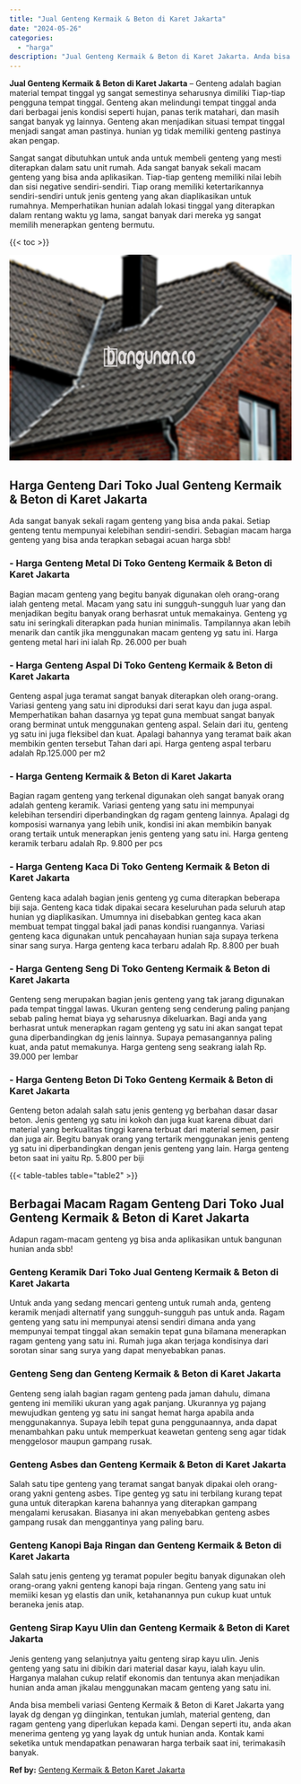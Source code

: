 ```yaml
---
title: "Jual Genteng Kermaik & Beton di Karet Jakarta"
date: "2024-05-26"
categories: 
  - "harga"
description: "Jual Genteng Kermaik & Beton di Karet Jakarta. Anda bisa membeli variasi Genteng Kermaik & Beton di Karet Jakarta yang layak dg dengan yg diinginkan, tentuka..."
---
```


**Jual Genteng Kermaik & Beton di Karet Jakarta** – Genteng adalah bagian material tempat tinggal yg sangat semestinya seharusnya dimiliki Tiap-tiap pengguna tempat tinggal. Genteng akan melindungi tempat tinggal anda dari berbagai jenis kondisi seperti hujan, panas terik matahari, dan masih sangat banyak yg lainnya. Genteng akan menjadikan situasi tempat tinggal menjadi sangat aman pastinya. hunian yg tidak memiliki genteng pastinya akan pengap.

Sangat sangat dibutuhkan untuk anda untuk membeli genteng yang mesti diterapkan dalam satu unit rumah. Ada sangat banyak sekali macam genteng yang bisa anda aplikasikan. Tiap-tiap genteng memiliki nilai lebih dan sisi negative sendiri-sendiri. Tiap orang memiliki ketertarikannya sendiri-sendiri untuk jenis genteng yang akan diaplikasikan untuk rumahnya. Memperhatikan hunian adalah lokasi tinggal yang diterapkan dalam rentang waktu yg lama, sangat banyak dari mereka yg sangat memilih menerapkan genteng bermutu.

{{< toc >}}

![Jual Genteng Kermaik & Beton di Karet Jakarta](/images/genteng-minimalis-murah08.png)

## Harga Genteng Dari Toko Jual Genteng Kermaik & Beton di Karet Jakarta

Ada sangat banyak sekali ragam genteng yang bisa anda pakai. Setiap genteng tentu mempunyai kelebihan sendiri-sendiri. Sebagian macam harga genteng yang bisa anda terapkan sebagai acuan harga sbb!

### \- Harga Genteng Metal Di Toko Genteng Kermaik & Beton di Karet Jakarta

Bagian macam genteng yang begitu banyak digunakan oleh orang-orang ialah genteng metal. Macam yang satu ini sungguh-sungguh luar yang dan menjadikan begitu banyak orang berhasrat untuk memakainya. Genteng yg satu ini seringkali diterapkan pada hunian minimalis. Tampilannya akan lebih menarik dan cantik jika menggunakan macam genteng yg satu ini. Harga genteng metal hari ini ialah Rp. 26.000 per buah

### \- Harga Genteng Aspal Di Toko Genteng Kermaik & Beton di Karet Jakarta

Genteng aspal juga teramat sangat banyak diterapkan oleh orang-orang. Variasi genteng yang satu ini diproduksi dari serat kayu dan juga aspal. Memperhatikan bahan dasarnya yg tepat guna membuat sangat banyak orang berminat untuk menggunakan genteng aspal. Selain dari itu, genteng yg satu ini juga fleksibel dan kuat. Apalagi bahannya yang teramat baik akan membikin genten tersebut Tahan dari api. Harga genteng aspal terbaru adalah Rp.125.000 per m2

### \- Harga Genteng Kermaik & Beton di Karet Jakarta

Bagian ragam genteng yang terkenal digunakan oleh sangat banyak orang adalah genteng keramik. Variasi genteng yang satu ini mempunyai kelebihan tersendiri diperbandingkan dg ragam genteng lainnya. Apalagi dg komposisi warnanya yang lebih unik, kondisi ini akan membikin banyak orang tertaik untuk menerapkan jenis genteng yang satu ini. Harga genteng keramik terbaru adalah Rp. 9.800 per pcs

### \- Harga Genteng Kaca Di Toko Genteng Kermaik & Beton di Karet Jakarta

Genteng kaca adalah bagian jenis genteng yg cuma diterapkan beberapa biji saja. Genteng kaca tidak dipakai secara keseluruhan pada seluruh atap hunian yg diaplikasikan. Umumnya ini disebabkan genteg kaca akan membuat tempat tinggal bakal jadi panas kondisi ruangannya. Variasi genteng kaca digunakan untuk pencahayaan hunian saja supaya terkena sinar sang surya. Harga genteng kaca terbaru adalah Rp. 8.800 per buah

### \- Harga Genteng Seng Di Toko Genteng Kermaik & Beton di Karet Jakarta

Genteng seng merupakan bagian jenis genteng yang tak jarang digunakan pada tempat tinggal lawas. Ukuran genteng seng cenderung paling panjang sebab paling hemat biaya yg seharusnya dikeluarkan. Bagi anda yang berhasrat untuk menerapkan ragam genteng yg satu ini akan sangat tepat guna diperbandingkan dg jenis lainnya. Supaya pemasangannya paling kuat, anda patut memakunya. Harga genteng seng seakrang ialah Rp. 39.000 per lembar

### \- Harga Genteng Beton Di Toko Genteng Kermaik & Beton di Karet Jakarta

Genteng beton adalah salah satu jenis genteng yg berbahan dasar dasar beton. Jenis genteng yg satu ini kokoh dan juga kuat karena dibuat dari material yang berkualitas tinggi karena terbuat dari material semen, pasir dan juga air. Begitu banyak orang yang tertarik menggunakan jenis genteng yg satu ini diperbandingkan dengan jenis genteng yang lain. Harga genteng beton saat ini yaitu Rp. 5.800 per biji

{{< table-tables table="table2" >}}

## Berbagai Macam Ragam Genteng Dari Toko Jual Genteng Kermaik & Beton di Karet Jakarta

Adapun ragam-macam genteng yg bisa anda aplikasikan untuk bangunan hunian anda sbb!

### Genteng Keramik Dari Toko Jual Genteng Kermaik & Beton di Karet Jakarta

Untuk anda yang sedang mencari genteng untuk rumah anda, genteng keramik menjadi alternatif yang sungguh-sungguh pas untuk anda. Ragam genteng yang satu ini mempunyai atensi sendiri dimana anda yang mempunyai tempat tinggal akan semakin tepat guna bilamana menerapkan ragam genteng yang satu ini. Rumah juga akan terjaga kondisinya dari sorotan sinar sang surya yang dapat menyebabkan panas.

### Genteng Seng dan Genteng Kermaik & Beton di Karet Jakarta

Genteng seng ialah bagian ragam genteng pada jaman dahulu, dimana genteng ini memiliki ukuran yang agak panjang. Ukurannya yg pajang mewujudkan genteng yg satu ini sangat hemat harga apabila anda menggunakannya. Supaya lebih tepat guna penggunaannya, anda dapat menambahkan paku untuk memperkuat keawetan genteng seng agar tidak menggelosor maupun gampang rusak.

### Genteng Asbes dan Genteng Kermaik & Beton di Karet Jakarta

Salah satu tipe genteng yang teramat sangat banyak dipakai oleh orang-orang yakni genteng asbes. Tipe genteg yg satu ini terbilang kurang tepat guna untuk diterapkan karena bahannya yang diterapkan gampang mengalami kerusakan. Biasanya ini akan menyebabkan genteng asbes gampang rusak dan menggantinya yang paling baru.

### Genteng Kanopi Baja Ringan dan Genteng Kermaik & Beton di Karet Jakarta

Salah satu jenis genteng yg teramat populer begitu banyak digunakan oleh orang-orang yakni genteng kanopi baja ringan. Genteng yang satu ini memiiki kesan yg elastis dan unik, ketahanannya pun cukup kuat untuk beraneka jenis atap.

### Genteng Sirap Kayu Ulin dan Genteng Kermaik & Beton di Karet Jakarta

Jenis genteng yang selanjutnya yaitu genteng sirap kayu ulin. Jenis genteng yang satu ini dibikin dari material dasar kayu, ialah kayu ulin. Harganya malahan cukup relatif ekonomis dan tentunya akan menjadikan hunian anda aman jikalau menggunakan macam genteng yang satu ini.

Anda bisa membeli variasi Genteng Kermaik & Beton di Karet Jakarta yang layak dg dengan yg diinginkan, tentukan jumlah, material genteng, dan ragam genteng yang diperlukan kepada kami. Dengan seperti itu, anda akan menerima genteng yg yang layak dg untuk hunian anda. Kontak kami seketika untuk mendapatkan penawaran harga terbaik saat ini, terimakasih banyak.

**Ref by:**  [Genteng Kermaik & Beton  Karet Jakarta](https://id.wikipedia.org/wiki/Genteng)
